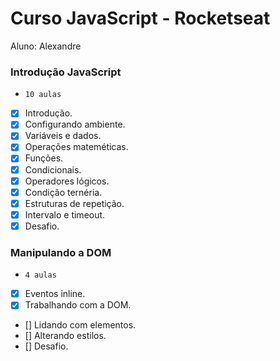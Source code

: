 # Curso JavaScript - Rocketseat

Aluno: Alexandre

### Introdução JavaScript
* `10 aulas`

- [x] Introdução.
- [x] Configurando ambiente.
- [x] Variáveis e dados.
- [x] Operações mateméticas.
- [x] Funções.
- [x] Condicionais.
- [x] Operadores lógicos.
- [x] Condição ternéria.
- [x] Estruturas de repetição.
- [x] Intervalo e timeout.
- [x] Desafio.

### Manipulando a DOM
* `4 aulas`

- [x] Eventos inline.
- [x] Trabalhando com a DOM.
- [] Lidando com elementos.
- [] Alterando estilos.
- [] Desafio.
